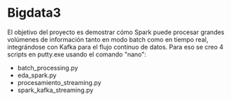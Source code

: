 # Bigdata3
El objetivo del proyecto es demostrar cómo Spark puede procesar grandes volúmenes de información tanto en modo batch como en tiempo real, integrándose con Kafka para el flujo continuo de datos.
Para eso se creo 4 scripts en putty.exe usando el comando "nano":
- batch_processing.py
- eda_spark.py
- procesamiento_streaming.py
- spark_kafka_streaming.py
